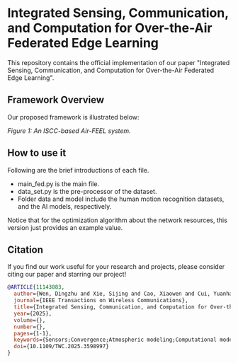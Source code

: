 # Integrated Sensing, Communication, and Computation for Over-the-Air Federated Edge Learning

This repository contains the official implementation of our paper "Integrated Sensing, Communication, and Computation for Over-the-Air Federated Edge Learning".

## Framework Overview

Our proposed framework is illustrated below:

*Figure 1: An ISCC-based Air-FEEL system.*

## How to use it
Following are the brief introductions of each file.
* main_fed.py is the main file.
* data_set.py is the pre-processor of the dataset.
* Folder data and model include the human motion recognition datasets, and the AI models, respectively.

Notice that for the optimization algorithm about the network resources, this version just provides an example value.

## Citation

If you find our work useful for your research and projects, please consider citing our paper and starring our project!

```bibtex
@ARTICLE{11143883,
  author={Wen, Dingzhu and Xie, Sijing and Cao, Xiaowen and Cui, Yuanhao and Xu, Jie and Shi, Yuanming and Cui, Shuguang},
  journal={IEEE Transactions on Wireless Communications}, 
  title={Integrated Sensing, Communication, and Computation for Over-the-Air Federated Edge Learning}, 
  year={2025},
  volume={},
  number={},
  pages={1-1},
  keywords={Sensors;Convergence;Atmospheric modeling;Computational modeling;Resource management;Training;Data models;Servers;Artificial intelligence;Wireless sensor networks;Over-the-air federated edge learning;sensing-communication-computation integration;convergence analysis;resource allocation},
  doi={10.1109/TWC.2025.3598997}
}
